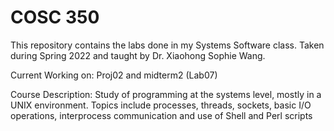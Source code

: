 # COSC 350
This repository contains the labs done in my Systems Software class. Taken during Spring 2022 and taught by Dr. Xiaohong Sophie Wang.

Current Working on: Proj02 and midterm2 (Lab07)

Course Description:
Study of programming at the systems level, mostly in a UNIX environment. Topics include processes, threads, sockets, basic I/O operations, interprocess communication and use of Shell and Perl scripts

